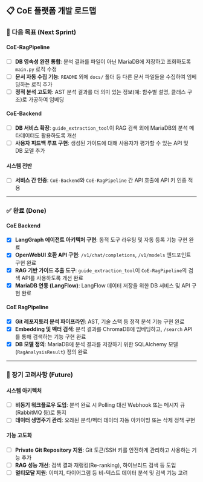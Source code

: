 ## 📋 CoE 플랫폼 개발 로드맵

### 🎯 다음 목표 (Next Sprint)

#### CoE-RagPipeline
- [ ] **DB 영속성 완전 통합**: 분석 결과를 파일이 아닌 MariaDB에 저장하고 조회하도록 `main.py` 로직 수정
- [ ] **문서 자동 수집 기능**: `README` 외에 `docs/` 폴더 등 다른 문서 파일들을 수집하여 임베딩하는 로직 추가
- [ ] **정적 분석 고도화**: AST 분석 결과를 더 의미 있는 정보(예: 함수별 설명, 클래스 구조)로 가공하여 임베딩

#### CoE-Backend
- [ ] **DB 서비스 확장**: `guide_extraction_tool`이 RAG 검색 외에 MariaDB의 분석 메타데이터도 활용하도록 개선
- [ ] **사용자 피드백 루프 구현**: 생성된 가이드에 대해 사용자가 평가할 수 있는 API 및 DB 모델 추가

#### 시스템 전반
- [ ] **서비스 간 인증**: `CoE-Backend`와 `CoE-RagPipeline` 간 API 호출에 API 키 인증 적용

---

### ✅ 완료 (Done)

#### CoE Backend
- [X] **LangGraph 에이전트 아키텍처 구현**: 동적 도구 라우팅 및 자동 등록 기능 구현 완료
- [X] **OpenWebUI 호환 API 구현**: `/v1/chat/completions`, `/v1/models` 엔드포인트 구현 완료
- [X] **RAG 기반 가이드 추출 도구**: `guide_extraction_tool`이 `CoE-RagPipeline`의 검색 API를 사용하도록 개선 완료
- [X] **MariaDB 연동 (LangFlow)**: LangFlow 데이터 저장을 위한 DB 서비스 및 API 구현 완료

#### CoE RagPipeline
- [X] **Git 레포지토리 분석 파이프라인**: AST, 기술 스택 등 정적 분석 기능 구현 완료
- [X] **Embedding 및 벡터 검색**: 분석 결과를 ChromaDB에 임베딩하고, `/search` API를 통해 검색하는 기능 구현 완료
- [X] **DB 모델 정의**: MariaDB에 분석 결과를 저장하기 위한 SQLAlchemy 모델(`RagAnalysisResult`) 정의 완료

---

### 🔮 장기 고려사항 (Future)

#### 시스템 아키텍처
- [ ] **비동기 워크플로우 도입**: 분석 완료 시 Polling 대신 Webhook 또는 메시지 큐(RabbitMQ 등)로 통지
- [ ] **데이터 생명주기 관리**: 오래된 분석/벡터 데이터 자동 아카이빙 또는 삭제 정책 구현

#### 기능 고도화
- [ ] **Private Git Repository 지원**: Git 토큰/SSH 키를 안전하게 관리하고 사용하는 기능 추가
- [ ] **RAG 성능 개선**: 검색 결과 재랭킹(Re-ranking), 하이브리드 검색 등 도입
- [ ] **멀티모달 지원**: 이미지, 다이어그램 등 비-텍스트 데이터 분석 및 검색 기능 고려